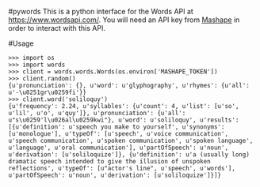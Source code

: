 #pywords
This is a python interface for the Words API at <https://www.wordsapi.com/>. You will need an API key from [Mashape](https://mashape.com) in order to interact with this API.

#Usage

```
>>> import os
>>> import words
>>> client = words.words.Words(os.environ['MASHAPE_TOKEN'])
>>> client.random()
{u'pronunciation': {}, u'word': u'glyphography', u'rhymes': {u'all': u'-\u0251gr\u0259fi'}}
>>> client.word('soliloquy')
{u'frequency': 2.24, u'syllables': {u'count': 4, u'list': [u'so', u'lil', u'o', u'quy']}, u'pronunciation': {u'all': u"s\u0259'l\u026al\u0259kwi"}, u'word': u'soliloquy', u'results': [{u'definition': u'speech you make to yourself', u'synonyms': [u'monologue'], u'typeOf': [u'speech', u'voice communication', u'speech communication', u'spoken communication', u'spoken language', u'language', u'oral communication'], u'partOfSpeech': u'noun', u'derivation': [u'soliloquize']}, {u'definition': u'a (usually long) dramatic speech intended to give the illusion of unspoken reflections', u'typeOf': [u"actor's line", u'speech', u'words'], u'partOfSpeech': u'noun', u'derivation': [u'soliloquize']}]}
```
